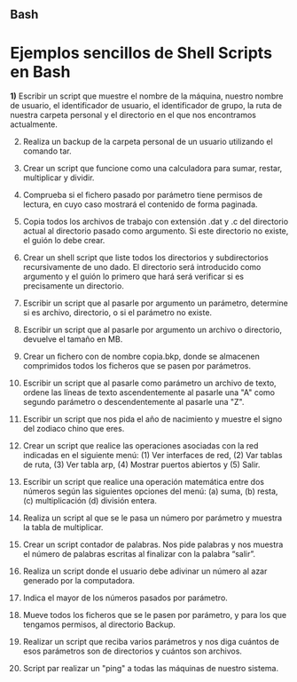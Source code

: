 ## Bash
# Ejemplos sencillos de Shell Scripts en Bash

**1)** Escribir un script que muestre el nombre de la máquina, nuestro nombre de usuario, el identificador de usuario, el identificador de grupo, la ruta de nuestra carpeta personal y el directorio en el que nos encontramos actualmente.

2) Realiza un backup de la carpeta personal de un usuario utilizando el comando tar.

3) Crear un script que funcione como una calculadora para sumar, restar, multiplicar y dividir.

4) Comprueba si el fichero pasado por parámetro tiene permisos de lectura, en cuyo caso mostrará el contenido de forma paginada.

5) Copia todos los archivos de trabajo con extensión .dat y .c del directorio actual al directorio pasado como argumento. Si este directorio no existe, el guión lo debe crear.

6) Crear un shell script que liste todos los directorios y subdirectorios recursivamente de uno dado. El directorio será introducido como argumento y el guión lo primero que hará será verificar si es precisamente un directorio.

7) Escribir un script que al pasarle por argumento un parámetro, determine si es archivo, directorio, o si el parámetro no existe.

8) Escribir un script que al pasarle por argumento un archivo o directorio, devuelve el tamaño en MB.

9) Crear un fichero con de nombre copia.bkp, donde se almacenen comprimidos todos los ficheros que se pasen por parámetros.

10) Escribir un script que al pasarle como parámetro un archivo de texto, ordene las líneas de texto ascendentemente al pasarle una "A" como segundo parámetro o descendentemente al pasarle una "Z".

11) Escribir un script que nos pida el año de nacimiento y muestre el signo del zodiaco chino que eres.

12) Crear un script que realice las operaciones asociadas con la red indicadas en el siguiente menú: (1) Ver interfaces de red, (2) Var tablas de ruta, (3) Ver tabla arp, (4) Mostrar puertos abiertos y (5) Salir. 

13) Escribir un script que realice una operación matemática entre dos números según las siguientes opciones del menú: (a) suma, (b) resta, (c) multiplicación (d) división entera.

14) Realiza un script al que se le pasa un número por parámetro y muestra la tabla de multiplicar.

15) Crear un script contador de palabras. Nos pide palabras y nos muestra el número de palabras escritas al finalizar con la palabra “salir”.

16) Realiza un script donde el usuario debe adivinar un número al azar generado por la computadora.

17) Indica el mayor de los números pasados por parámetro.

18) Mueve todos los ficheros que se le pasen por parámetro, y para los que tengamos permisos, al directorio Backup.

19) Realizar un script que reciba varios parámetros y nos diga cuántos de esos parámetros son de directorios y cuántos son archivos.

20) Script par realizar un "ping" a todas las máquinas de nuestro sistema.

